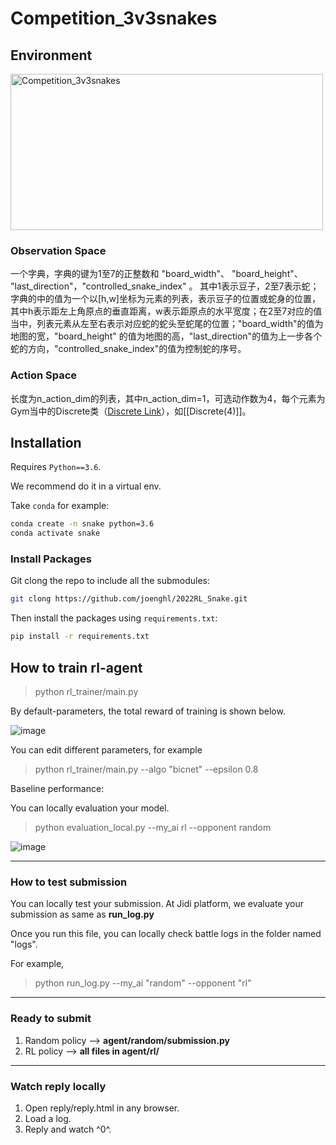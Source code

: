# Competition_3v3snakes

## Environment

<!-- ![image](https://github.com/jidiai/Competition_3v3snakes/blob/master/assets/snakesdemo.gif) -->
<img src="https://github.com/jidiai/Competition_3v3snakes/blob/master/assets/snakesdemo.gif" alt="Competition_3v3snakes" width="500" height="250" align="middle" />

### Observation Space

一个字典，字典的键为1至7的正整数和 "board_width"、 "board_height"、 "last_direction"，"controlled_snake_index" 。 其中1表示豆子，2至7表示蛇；字典的中的值为一个以[h,w]坐标为元素的列表，表示豆子的位置或蛇身的位置，其中h表示距左上角原点的垂直距离，w表示距原点的水平宽度；在2至7对应的值当中，列表元素从左至右表示对应蛇的蛇头至蛇尾的位置；"board_width"的值为地图的宽，"board_height" 的值为地图的高，"last_direction"的值为上一步各个蛇的方向，"controlled_snake_index"的值为控制蛇的序号。

### Action Space

长度为n_action_dim的列表，其中n_action_dim=1，可选动作数为4，每个元素为Gym当中的Discrete类（[Discrete Link](https://github.com/openai/gym/blob/master/gym/spaces/discrete.py)），如[[Discrete(4)]]。



## Installation

Requires `Python==3.6`.

We recommend do it in a virtual env.

Take `conda` for example:

```sh
conda create -n snake python=3.6
conda activate snake
```

### Install Packages

Git clong the repo to include all the submodules:

```sh
git clong https://github.com/joenghl/2022RL_Snake.git
```

Then install the packages using `requirements.txt`:

```sh
pip install -r requirements.txt
```

## How to train rl-agent

>python rl_trainer/main.py

By default-parameters, the total reward of training is shown below.

![image](https://github.com/jidiai/Competition_3v3snakes/blob/master/assets/training.png)


You can edit different parameters, for example

>python rl_trainer/main.py --algo "bicnet" --epsilon 0.8

Baseline performance:

You can locally evaluation your model.

>python evaluation_local.py --my_ai rl --opponent random

![image](https://github.com/jidiai/Competition_3v3snakes/blob/master/assets/baseline.png)


---

### How to test submission 

You can locally test your submission. At Jidi platform, we evaluate your submission as same as **run_log.py**

Once you run this file, you can locally check battle logs in the folder named "logs".

For example, 

>python run_log.py --my_ai "random" --opponent "rl"

---

### Ready to submit 

1. Random policy --> **agent/random/submission.py**
2. RL policy --> **all files in agent/rl/**

---

### Watch reply locally

1. Open reply/reply.html in any browser.
2. Load a log.
3. Reply and watch ^0^.
